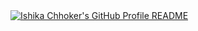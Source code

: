<a href="https://github.com/Ishika-Chhoker">
  <picture>
    <source media="(prefers-color-scheme: dark)" srcset="https://raw.githubusercontent.com/Ishika-Chhoker/Ishika-Chhoker/main/dark_mode.svg">
    <img alt="Ishika Chhoker's GitHub Profile README" src="https://raw.githubusercontent.com/Ishika-Chhoker/Ishika-Chhoker/main/light_mode.svg">
  </picture>
</a>
